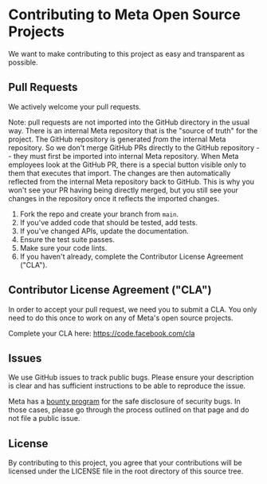 # Contributing to Meta Open Source Projects

We want to make contributing to this project as easy and transparent as
possible.

## Pull Requests
We actively welcome your pull requests.

Note: pull requests are not imported into the GitHub directory in the usual way. There is an internal Meta repository that is the "source of truth" for the project. The GitHub repository is generated *from* the internal Meta repository. So we don't merge GitHub PRs directly to the GitHub repository -- they must first be imported into internal Meta repository. When Meta employees look at the GitHub PR, there is a special button visible only to them that executes that import. The changes are then automatically reflected from the internal Meta repository back to GitHub. This is why you won't see your PR having being directly merged, but you still see your changes in the repository once it reflects the imported changes.

1. Fork the repo and create your branch from `main`.
2. If you've added code that should be tested, add tests.
3. If you've changed APIs, update the documentation.
4. Ensure the test suite passes.
5. Make sure your code lints.
6. If you haven't already, complete the Contributor License Agreement ("CLA").

## Contributor License Agreement ("CLA")
In order to accept your pull request, we need you to submit a CLA. You only need
to do this once to work on any of Meta's open source projects.

Complete your CLA here: <https://code.facebook.com/cla>

## Issues
We use GitHub issues to track public bugs. Please ensure your description is
clear and has sufficient instructions to be able to reproduce the issue.

Meta has a [bounty program](https://www.facebook.com/whitehat/) for the safe
disclosure of security bugs. In those cases, please go through the process
outlined on that page and do not file a public issue.

## License
By contributing to this project, you agree that your contributions will be licensed
under the LICENSE file in the root directory of this source tree.
